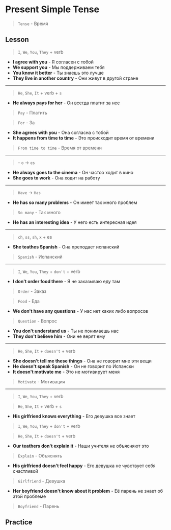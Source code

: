 # Present Simple Tense

> `Tense` - Время

## Lesson

> `I`, `We`, `You`, `They` + verb

- **I agree with you** - Я согласен с тобой
- **We support you** - Мы поддерживаем тебя
- **You know it better** - Ты знаешь это лучше
- **They live in another country** - Они живут в другой стране

---------------------------------------

> `He`, `She`, `It` + verb + `s`

- **He always pays for her** - Он всегда платит за нее

> `Pay` - Платить

> `For` - За

- **She agrees with you** - Она согласна с тобой
- **It happens from time to time** - Это происходит время от времени

> `From time to time` - Время от времени

---------------------------------------

> \- `o` -> `es`

- **He always goes to the cinema** - Он частоо ходит в кино
- **She goes to work** - Она ходит на работу

---------------------------------------

> `Have` -> `Has`

- **He has so many problems** - Он имеет так много проблем

> `So many` - Так много

- **He has an interesting idea** - У него есть интересная идея

---------------------------------------

> `ch`, `ss`, `sh`, `x` + es

- **She teathes Spanish** - Она преподает испанский

> `Spanish` - Испанский

---------------------------------------

> `I`, `We`, `You`, `They` + `don't` + verb

- **I don't order food there** - Я не заказываю еду там

> `Order` - Заказ

> `Food` - Еда

- **We don't have any questions** - У нас нет каких либо вопросов

> `Question` - Вопрос

- **You don't understand us** - Ты не понимаешь нас
- **They don't believe him** - Они не верят ему

---------------------------------------

> `He`, `She`, `It` + `doesn't` + verb

- **She doesn't tell me these things** - Она не говорит мне эти вещи
- **He doesn't speak Spanish** - Он не говорит по Испански
- **It doesn't motivate me** - Это не мотивирует меня

> `Motivate` - Мотивация

---------------------------------------

> `I`, `We`, `You`, `They` + verb

> `He`, `She`, `It` + verb + `s`

- **His girlfriend knows everything** - Его девушка все знает

> `I`, `We`, `You`, `They` + `don't` + verb

> `He`, `She`, `It` + `doesn't` + verb

- **Our teathers don't explain it** - Наши учителя не объясняют это

> `Explain` - Объяснять

- **His girlfriend doesn't feel happy** - Его девушка не чувствует себя счастливой

> `Girlfriend` - Девушка

- **Her boyfriend doesn't know about it problem** - Её парень не знает об этой проблеме

> `Boyfriend` - Парень

## Practice